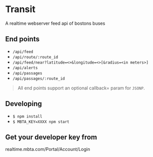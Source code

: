 Transit
==========
A realtime webserver feed api of bostons buses

## End points

* `/api/feed`
* `/api/route/:route_id`
* `/api/feed/near?latitude=<>&longitude=<>[&radius=<in meters>]`
* `/api/alerts`
* `/api/passages`
* `/api/passages/:route_id`

> All end points support an optional callback=<name> param for `JSONP`.

## Developing

* `$ npm install`
* `$ MBTA_KEY=XXXX npm start`


## Get your developer key from

realtime.mbta.com/Portal/Account/Login
